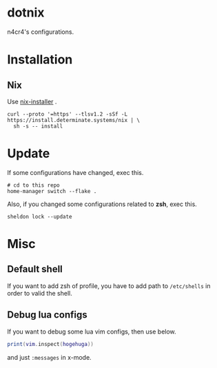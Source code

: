 # dotnix

n4cr4's configurations.

# Installation

## Nix

Use [nix-installer](https://github.com/DeterminateSystems/nix-installer) .

```
curl --proto '=https' --tlsv1.2 -sSf -L https://install.determinate.systems/nix | \
  sh -s -- install
```

# Update

If some configurations have changed, exec this.

```
# cd to this repo
home-manager switch --flake .
```

Also, if you changed some configurations related to **zsh**, exec this.

```
sheldon lock --update
```

# Misc

## Default shell

If you want to add zsh of profile, you have to add path to `/etc/shells` in order to valid the shell.

## Debug lua configs

If you want to debug some lua vim configs, then use below.

```lua
print(vim.inspect(hogehuga))
```

and just `:messages` in x-mode.
